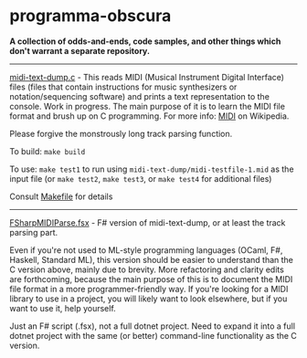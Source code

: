# programma-obscura

**A collection of odds-and-ends, code samples, and other things which don't warrant a separate repository.**

---

[midi-text-dump.c](https://github.com/adambduncan/programma-obscura/blob/master/midi-text-dump/midi-text-dump.c) - This reads MIDI (Musical Instrument Digital Interface) files (files that contain instructions for music synthesizers or notation/sequencing software) and prints a text representation to the console. Work in progress. The main purpose of it is to learn the MIDI file format and brush up on C programming. For more info: [MIDI](https://en.wikipedia.org/wiki/MIDI) on Wikipedia.

Please forgive the monstrously long track parsing function.

To build: `make build`

To use: `make test1` to run using `midi-text-dump/midi-testfile-1.mid` as the input file (or `make test2`, `make test3`, or `make test4` for additional files) 

Consult [Makefile](https://github.com/adambduncan/programma-obscura/blob/master/midi-text-dump/Makefile) for details

---

[FSharpMIDIParse.fsx](https://github.com/adambduncan/programma-obscura/blob/master/FSharpMIDIParse/FSharpMIDIParse.fsx) - F# version of midi-text-dump, or at least the track parsing part.

Even if you're not used to ML-style programming languages (OCaml, F#, Haskell, Standard ML), this version should be easier to understand than the C version above, mainly due to brevity. More refactoring and clarity edits are forthcoming, because the main purpose of this is to document the MIDI file format in a more programmer-friendly way. If you're looking for a MIDI library to use in a project, you will likely want to look elsewhere, but if you want to use it, help yourself.

Just an F# script (.fsx), not a full dotnet project. Need to expand it into a full dotnet project with the same (or better) command-line functionality as the C version.

